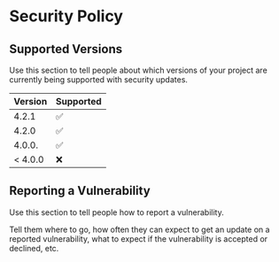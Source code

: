 # Security Policy

## Supported Versions

Use this section to tell people about which versions of your project are
currently being supported with security updates.

| Version | Supported          |
| ------- | ------------------ |
| 4.2.1   | :white_check_mark: |
| 4.2.0   | :white_check_mark: |
| 4.0.0.  | :white_check_mark: |
| < 4.0.0 | :x:                |

## Reporting a Vulnerability

Use this section to tell people how to report a vulnerability.

Tell them where to go, how often they can expect to get an update on a
reported vulnerability, what to expect if the vulnerability is accepted or
declined, etc.
